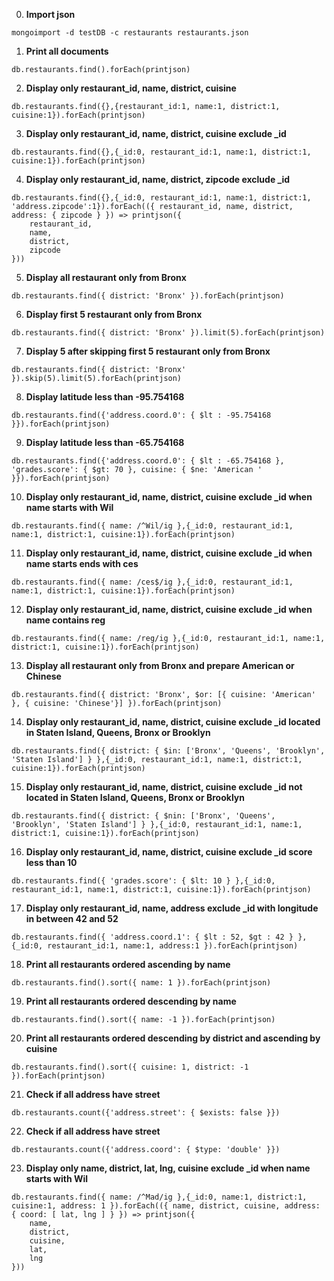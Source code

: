 
0. **Import json**

```
mongoimport -d testDB -c restaurants restaurants.json
```

1. **Print all documents**

```
db.restaurants.find().forEach(printjson)
```

2. **Display only restaurant_id, name, district, cuisine**

```
db.restaurants.find({},{restaurant_id:1, name:1, district:1, cuisine:1}).forEach(printjson)
```

3. **Display only restaurant_id, name, district, cuisine exclude _id**

```
db.restaurants.find({},{_id:0, restaurant_id:1, name:1, district:1, cuisine:1}).forEach(printjson)
```

4. **Display only restaurant_id, name, district, zipcode exclude _id**

```
db.restaurants.find({},{_id:0, restaurant_id:1, name:1, district:1, 'address.zipcode':1}).forEach(({ restaurant_id, name, district, address: { zipcode } }) => printjson({
    restaurant_id,
    name,
    district,
    zipcode
}))
```

5. **Display all restaurant only from Bronx**

```
db.restaurants.find({ district: 'Bronx' }).forEach(printjson)
```

6. **Display first 5 restaurant only from Bronx**

```
db.restaurants.find({ district: 'Bronx' }).limit(5).forEach(printjson)
```

7. **Display 5 after skipping first 5 restaurant only from Bronx**

```
db.restaurants.find({ district: 'Bronx' }).skip(5).limit(5).forEach(printjson)
```

8. **Display latitude less than -95.754168**

```
db.restaurants.find({'address.coord.0': { $lt : -95.754168 }}).forEach(printjson)
```

9. **Display latitude less than -65.754168**

```
db.restaurants.find({'address.coord.0': { $lt : -65.754168 }, 'grades.score': { $gt: 70 }, cuisine: { $ne: 'American ' }}).forEach(printjson)
```

10. **Display only restaurant_id, name, district, cuisine exclude _id when name starts with Wil**

```
db.restaurants.find({ name: /^Wil/ig },{_id:0, restaurant_id:1, name:1, district:1, cuisine:1}).forEach(printjson)
```

11. **Display only restaurant_id, name, district, cuisine exclude _id when name starts ends with ces**

```
db.restaurants.find({ name: /ces$/ig },{_id:0, restaurant_id:1, name:1, district:1, cuisine:1}).forEach(printjson)
```

12. **Display only restaurant_id, name, district, cuisine exclude _id when name contains reg**

```
db.restaurants.find({ name: /reg/ig },{_id:0, restaurant_id:1, name:1, district:1, cuisine:1}).forEach(printjson)
```

13. **Display all restaurant only from Bronx and prepare American or Chinese**

```
db.restaurants.find({ district: 'Bronx', $or: [{ cuisine: 'American' }, { cuisine: 'Chinese'}] }).forEach(printjson)
```

14. **Display only restaurant_id, name, district, cuisine exclude _id located in Staten Island, Queens, Bronx or Brooklyn**

```
db.restaurants.find({ district: { $in: ['Bronx', 'Queens', 'Brooklyn', 'Staten Island'] } },{_id:0, restaurant_id:1, name:1, district:1, cuisine:1}).forEach(printjson)
```

15. **Display only restaurant_id, name, district, cuisine exclude _id not located in Staten Island, Queens, Bronx or Brooklyn**

```
db.restaurants.find({ district: { $nin: ['Bronx', 'Queens', 'Brooklyn', 'Staten Island'] } },{_id:0, restaurant_id:1, name:1, district:1, cuisine:1}).forEach(printjson)
```

16. **Display only restaurant_id, name, district, cuisine exclude _id score less than 10**

```
db.restaurants.find({ 'grades.score': { $lt: 10 } },{_id:0, restaurant_id:1, name:1, district:1, cuisine:1}).forEach(printjson)
```

17. **Display only restaurant_id, name, address exclude _id with longitude in between 42 and 52**

```
db.restaurants.find({ 'address.coord.1': { $lt : 52, $gt : 42 } },{_id:0, restaurant_id:1, name:1, address:1 }).forEach(printjson)
```

18. **Print all restaurants ordered ascending by name**

```
db.restaurants.find().sort({ name: 1 }).forEach(printjson)
```

19. **Print all restaurants ordered descending by name**

```
db.restaurants.find().sort({ name: -1 }).forEach(printjson)
```

20. **Print all restaurants ordered descending by district and ascending by cuisine**

```
db.restaurants.find().sort({ cuisine: 1, district: -1 }).forEach(printjson)
```

21. **Check if all address have street**

```
db.restaurants.count({'address.street': { $exists: false }})
```

22. **Check if all address have street**

```
db.restaurants.count({'address.coord': { $type: 'double' }})
```

23. **Display only name, district, lat, lng, cuisine exclude _id when name starts with Wil**

```
db.restaurants.find({ name: /^Mad/ig },{_id:0, name:1, district:1, cuisine:1, address: 1 }).forEach(({ name, district, cuisine, address: { coord: [ lat, lng ] } }) => printjson({
    name,
    district,
    cuisine,
    lat,
    lng
}))
```
